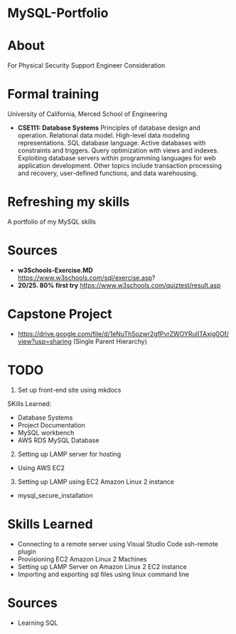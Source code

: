 # MySQL-Portfolio

# About 
For Physical Security Support Engineer Consideration

# Formal training 
University of California, Merced School of Engineering 
- **CSE111: Database Systems**
Principles of database design and operation. Relational data model. High-level data modeling representations. SQL database language. Active databases with constraints and triggers. Query optimization with views and indexes. Exploiting database servers within programming languages for web application development. Other topics include transaction processing and recovery, user-defined functions, and data warehousing.
# Refreshing my skills 
A portfolio of my MySQL skills

# Sources
- **w3Schools-Exercise.MD** https://www.w3schools.com/sql/exercise.asp? 
- **20/25. 80% first try** https://www.w3schools.com/quiztest/result.asp 


# Capstone Project
- https://drive.google.com/file/d/1eNuTh5ozwr2gfPvrZWOYRulITAxjg0Of/view?usp=sharing (Single Parent Hierarchy) 

# TODO 
1. Set up front-end site using mkdocs 

SKills Learned: 
- Database Systems 
- Project Documentation 
- MySQL workbench 
- AWS RDS MySQL Database



2. Setting up LAMP server for hosting 
- Using AWS EC2
3. Setting up LAMP using EC2 Amazon Linux 2 instance 
- mysql_secure_installation

# Skills Learned 
- Connecting to a remote server using Visual Studio Code ssh-remote plugin
- Provisioning EC2 Amazon Linux 2 Machines 
- Setting up LAMP Server on Amazon Linux 2 EC2 instance
- Importing and exporting sql files using linux command line

# Sources 
- Learning SQL 
